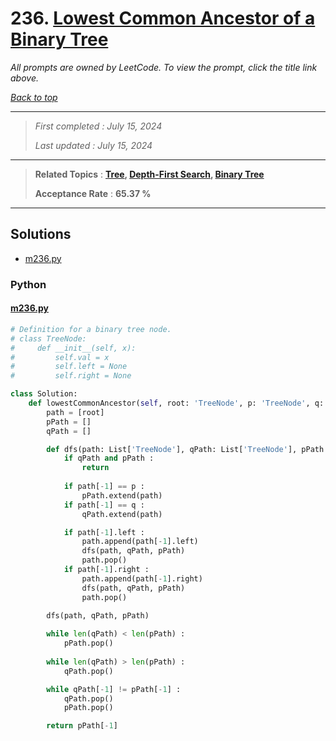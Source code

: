 # 236. [Lowest Common Ancestor of a Binary Tree](<https://leetcode.com/problems/lowest-common-ancestor-of-a-binary-tree>)

*All prompts are owned by LeetCode. To view the prompt, click the title link above.*

*[Back to top](<../README.md>)*

------

> *First completed : July 15, 2024*
>
> *Last updated : July 15, 2024*

------

> **Related Topics** : **[Tree](<by_topic/Tree.md>), [Depth-First Search](<by_topic/Depth-First Search.md>), [Binary Tree](<by_topic/Binary Tree.md>)**
>
> **Acceptance Rate** : **65.37 %**

------

## Solutions

- [m236.py](<../my-submissions/m236.py>)
### Python
#### [m236.py](<../my-submissions/m236.py>)
```Python
# Definition for a binary tree node.
# class TreeNode:
#     def __init__(self, x):
#         self.val = x
#         self.left = None
#         self.right = None

class Solution:
    def lowestCommonAncestor(self, root: 'TreeNode', p: 'TreeNode', q: 'TreeNode') -> 'TreeNode':
        path = [root]
        pPath = []
        qPath = []

        def dfs(path: List['TreeNode'], qPath: List['TreeNode'], pPath: List['TreeNode']) -> None :
            if qPath and pPath :
                return
            
            if path[-1] == p :
                pPath.extend(path)
            if path[-1] == q :
                qPath.extend(path)

            if path[-1].left :
                path.append(path[-1].left)
                dfs(path, qPath, pPath)
                path.pop()
            if path[-1].right :
                path.append(path[-1].right)
                dfs(path, qPath, pPath)
                path.pop()
        
        dfs(path, qPath, pPath)

        while len(qPath) < len(pPath) :
            pPath.pop()
        
        while len(qPath) > len(pPath) :
            qPath.pop()

        while qPath[-1] != pPath[-1] :
            qPath.pop()
            pPath.pop()

        return pPath[-1]
```

